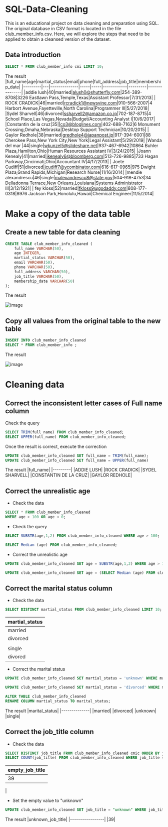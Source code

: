 # SQL-Data-Cleaning 
This is an educational project on data cleaning and preparation using SQL. The original database in CSV format is located in the file club_member_info.csv. Here, we will explore the steps that need to be applied to obtain a cleansed version of the dataset.

## Data introduction
``` SQL
SELECT * FROM club_member_info cmi LIMIT 10;
```
The result
|full_name|age|martial_status|email|phone|full_address|job_title|membership_date|
|---------|---|--------------|-----|-----|------------|---------|---------------|
|addie lush|40|married|alush0@shutterfly.com|254-389-8708|3226 Eastlawn Pass,Temple,Texas|Assistant Professor|7/31/2013|
|      ROCK CRADICK|46|married|rcradick1@newsvine.com|910-566-2007|4 Harbort Avenue,Fayetteville,North Carolina|Programmer III|5/27/2018|
|Sydel Sharvell|46|divorced|ssharvell2@amazon.co.jp|702-187-8715|4 School Place,Las Vegas,Nevada|Budget/Accounting Analyst I|10/6/2017|
|Constantin de la cruz|35||co3@bloglines.com|402-688-7162|6 Monument Crossing,Omaha,Nebraska|Desktop Support Technician|10/20/2015|
|  Gaylor Redhole|38|married|gredhole4@japanpost.jp|917-394-6001|88 Cherokee Pass,New York City,New York|Legal Assistant|5/29/2019|
|Wanda del mar       |44|single|wkunzel5@slideshare.net|937-467-6942|10864 Buhler Plaza,Hamilton,Ohio|Human Resources Assistant IV|3/24/2015|
|Joann Kenealy|41|married|jkenealy6@bloomberg.com|513-726-9885|733 Hagan Parkway,Cincinnati,Ohio|Accountant IV|4/17/2013|
|   Joete Cudiff|51|divorced|jcudiff7@ycombinator.com|616-617-0965|975 Dwight Plaza,Grand Rapids,Michigan|Research Nurse|11/16/2014|
|mendie alexandrescu|46|single|malexandrescu8@state.gov|504-918-4753|34 Delladonna Terrace,New Orleans,Louisiana|Systems Administrator III|3/12/1921|
| fey kloss|52|married|fkloss9@godaddy.com|808-177-0318|8976 Jackson Park,Honolulu,Hawaii|Chemical Engineer|11/5/2014|

# Make a copy of the data table
## Create a new table for data cleaning
```SQL
CREATE TABLE club_member_info_cleaned (
	full_name VARCHAR(50),
	age INTEGER,
	martial_status VARCHAR(50),
	email VARCHAR(50),
	phone VARCHAR(50),
	full_address VARCHAR(50),
	job_title VARCHAR(50),
	membership_date VARCHAR(50)
);
```
The result

![image](https://github.com/user-attachments/assets/d9d2063f-ab94-4c57-80e0-6c489a12aff1)


## Copy all values from the original table to the new table
```SQL
INSERT INTO club_member_info_cleaned 
SELECT * FROM club_member_info ;
```
The result

![image](https://github.com/user-attachments/assets/b8a6da1f-bbb2-4eb2-9aef-ac5e5dd915a1)

# Cleaning data
## Correct the inconsistent letter cases of Full name column

Check the query
```SQL
SELECT TRIM(full_name) FROM club_member_info_cleaned;
SELECT UPPER(full_name) FROM club_member_info_cleaned;
```
Once the result is correct, execute the correction
```SQL
UPDATE club_member_info_cleaned SET full_name = TRIM(full_name);
UPDATE club_member_info_cleaned SET full_name = UPPER(full_name)
```
The result
|full_name|
|---------|
|ADDIE LUSH|
|ROCK CRADICK|
|SYDEL SHARVELL|
|CONSTANTIN DE LA CRUZ|
|GAYLOR REDHOLE|

## Correct the unrealistic age
- Check the data 
```SQL
SELECT * FROM club_member_info_cleaned
WHERE age > 100 OR age < 0;
```

- Check the query 
```SQL
SELECT SUBSTR(age,1,2) FROM club_member_info_cleaned WHERE age > 100;

SELECT Median (age) FROM club_member_info_cleaned;
```
- Correct the unrealistic age
```SQL
UPDATE club_member_info_cleaned SET age = SUBSTR(age,1,2) WHERE age > 100;

UPDATE club_member_info_cleaned SET age = (SELECT Median (age) FROM club_member_info_cleaned) WHERE age < 0;
```
## Correct the marital status column
- Check the data 
```SQL
SELECT DISTINCT martial_status FROM club_member_info_cleaned LIMIT 10;
```
|martial_status|
|--------------|
|married|
|divorced|
||
|single|
|divored|



- Correct the marital status 
```SQL
UPDATE club_member_info_cleaned SET martial_status = 'unknown' WHERE martial_status = "";

UPDATE club_member_info_cleaned SET martial_status = 'divorced' WHERE martial_status = "divorced";

ALTER TABLE club_member_info_cleaned 
RENAME COLUMN martial_status TO marital_status;
```
The result
|marital_status|
|--------------|
|married|
|divorced|
|unknown|
|single|

## Correct the job_title column
- Check the data 
```SQL
SELECT DISTINCT job_title FROM club_member_info_cleaned cmic ORDER BY job_title;
SELECT COUNT(job_title) FROM club_member_info_cleaned WHERE job_title = "";
```
|empty_job_title|
|-----------------|
|39|
|


- Set the empty value to "unknown" 
```SQL
UPDATE club_member_info_cleaned SET job_title = "unknown" WHERE job_title = "";
```

The result
|unknown_job_title|
|-----------------|
|39|


